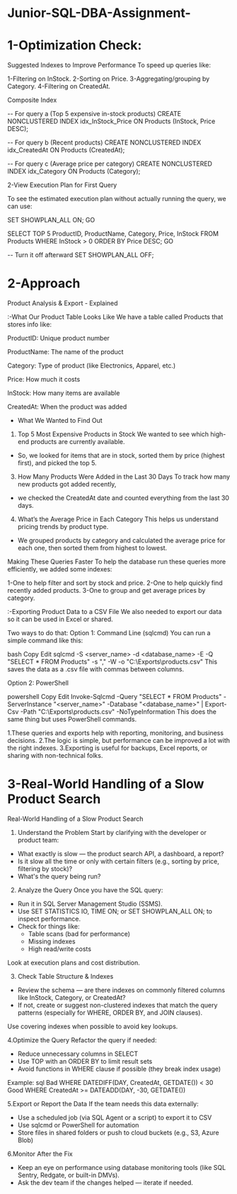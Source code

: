# Junior-SQL-DBA-Assignment-

# 1-Optimization Check:

Suggested Indexes to Improve Performance
To speed up queries like:

1-Filtering on InStock.
2-Sorting on Price.
3-Aggregating/grouping by Category.
4-Filtering on CreatedAt.

Composite Index

-- For query a (Top 5 expensive in-stock products)
CREATE NONCLUSTERED INDEX idx_InStock_Price ON Products (InStock, Price DESC);

-- For query b (Recent products)
CREATE NONCLUSTERED INDEX idx_CreatedAt ON Products (CreatedAt);

-- For query c (Average price per category)
CREATE NONCLUSTERED INDEX idx_Category ON Products (Category);


2-View Execution Plan for First Query

To see the estimated execution plan without actually running the query, we can use:

SET SHOWPLAN_ALL ON;
GO

SELECT TOP 5 ProductID, ProductName, Category, Price, InStock
FROM Products
WHERE InStock > 0
ORDER BY Price DESC;
GO

-- Turn it off afterward
SET SHOWPLAN_ALL OFF;



# 2-Approach

Product Analysis & Export - Explained

:-What Our Product Table Looks Like
We have a table called Products that stores info like:

ProductID: Unique product number

ProductName: The name of the product

Category: Type of product (like Electronics, Apparel, etc.)

Price: How much it costs

InStock: How many items are available

CreatedAt: When the product was added

- What We Wanted to Find Out
1. Top 5 Most Expensive Products in Stock
We wanted to see which high-end products are currently available.
- So, we looked for items that are in stock, sorted them by price (highest first), and picked the top 5.

3. How Many Products Were Added in the Last 30 Days
To track how many new products got added recently,
- we checked the CreatedAt date and counted everything from the last 30 days.

4. What’s the Average Price in Each Category
This helps us understand pricing trends by product type.
- We grouped products by category and calculated the average price for each one, then sorted them from highest to lowest.

Making These Queries Faster
To help the database run these queries more efficiently, we added some indexes:

1-One to help filter and sort by stock and price.
2-One to help quickly find recently added products.
3-One to group and get average prices by category.


:-Exporting Product Data to a CSV File
We also needed to export our data so it can be used in Excel or shared.

Two ways to do that:
Option 1: Command Line (sqlcmd)
You can run a simple command like this:

bash
Copy
Edit
sqlcmd -S <server_name> -d <database_name> -E -Q "SELECT * FROM Products" -s "," -W -o "C:\Exports\products.csv"
This saves the data as a .csv file with commas between columns.

Option 2: PowerShell

powershell
Copy
Edit
Invoke-Sqlcmd -Query "SELECT * FROM Products" -ServerInstance "<server_name>" -Database "<database_name>" |
Export-Csv -Path "C:\Exports\products.csv" -NoTypeInformation
This does the same thing but uses PowerShell commands.

1.These queries and exports help with reporting, monitoring, and business decisions.
2.The logic is simple, but performance can be improved a lot with the right indexes.
3.Exporting is useful for backups, Excel reports, or sharing with non-technical folks.



# 3-Real-World Handling of a Slow Product Search

Real-World Handling of a Slow Product Search

1. Understand the Problem
Start by clarifying with the developer or product team:
- What exactly is slow — the product search API, a dashboard, a report?
- Is it slow all the time or only with certain filters (e.g., sorting by price, filtering by stock)?
- What's the query being run?


2. Analyze the Query
Once you have the SQL query:
- Run it in SQL Server Management Studio (SSMS).
- Use SET STATISTICS IO, TIME ON; or SET SHOWPLAN_ALL ON; to inspect performance.
- Check for things like:
  - Table scans (bad for performance)
  - Missing indexes
  - High read/write costs

Look at execution plans and cost distribution.


3. Check Table Structure & Indexes
- Review the schema — are there indexes on commonly filtered columns like InStock, Category, or CreatedAt?
- If not, create or suggest non-clustered indexes that match the query patterns (especially for WHERE, ORDER BY, and JOIN clauses).
  
 
 Use covering indexes when possible to avoid key lookups.

4.Optimize the Query
Refactor the query if needed:
- Reduce unnecessary columns in SELECT
- Use TOP with an ORDER BY to limit result sets
- Avoid functions in WHERE clause if possible (they break index usage)

Example: sql
Bad
WHERE DATEDIFF(DAY, CreatedAt, GETDATE()) < 30
Good
WHERE CreatedAt >= DATEADD(DAY, -30, GETDATE())

5.Export or Report the Data
If the team needs this data externally:
- Use a scheduled job (via SQL Agent or a script) to export it to CSV
- Use sqlcmd or PowerShell for automation
- Store files in shared folders or push to cloud buckets (e.g., S3, Azure Blob)

6.Monitor After the Fix
- Keep an eye on performance using database monitoring tools (like SQL Sentry, Redgate, or built-in DMVs).
- Ask the dev team if the changes helped — iterate if needed.



